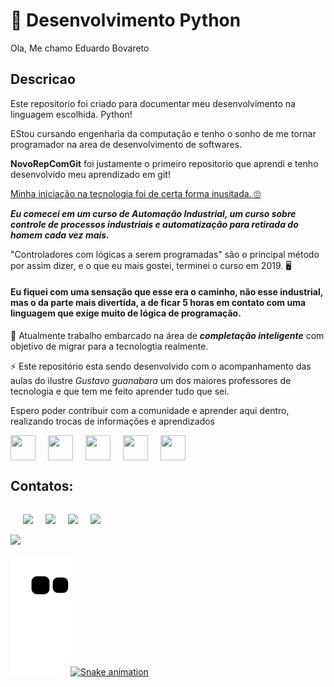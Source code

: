 # 🚀 Desenvolvimento Python

Ola, Me chamo Eduardo Bovareto

## Descricao

Este repositorio foi criado para documentar meu desenvolvimento na linguagem escolhida. Python!

EStou cursando engenharia da computação e tenho o sonho de me tornar programador na area de desenvolvimento de softwares.

**NovoRepComGit** foi justamente o primeiro repositorio que aprendi e tenho desenvolvido meu aprendizado em git!

<ins>Minha iniciação na tecnologia foi de certa forma inusitada. 🙄</ins>

***Eu comecei em um curso de Automação Industrial, um curso sobre controle de processos industriais e automatização para retirada do homem cada vez mais.***

 "Controladores com lógicas a serem programadas" são o principal método por assim dizer, e o que eu mais gostei, terminei o curso em 2019. 🖥️
<br>

#### Eu fiquei com uma sensação que esse era o caminho, não esse industrial, mas o da parte mais divertida, a de ficar 5 horas em contato com uma linguagem que exige muito de  lógica de programação.

🌱 Atualmente trabalho embarcado na área de ***completação inteligente***  com objetivo de migrar para a tecnologtia realmente.

⚡ Este repositório esta sendo desenvolvido com o acompanhamento das aulas do ilustre _Gustavo guanabara_ um dos maiores professores de tecnologia e que tem me feito aprender tudo que sei.

Espero poder contribuir com a comunidade e aprender aqui dentro, realizando trocas de informações e aprendizados


<div style="display: flex; gap: 20px; align-items: center;">

<img src="https://cdn.jsdelivr.net/gh/devicons/devicon@latest/icons/linux/linux-original.svg" width="40" height="40" />


<img src="https://cdn.jsdelivr.net/gh/devicons/devicon@latest/icons/linuxmint/linuxmint-original.svg" width="40" height="40"/>
          
<img src="https://cdn.jsdelivr.net/gh/devicons/devicon@latest/icons/python/python-original-wordmark.svg" width="40" height="40" />
          
<img src="https://cdn.jsdelivr.net/gh/devicons/devicon@latest/icons/git/git-original-wordmark.svg" width="40" height="40"/>
          
  <img src="https://cdn.jsdelivr.net/gh/devicons/devicon@latest/icons/github/github-original-wordmark.svg" width="40" height="40">
</div>

## Contatos:

<div style="display: flex; gap: 20px; align-items: center;">
<br>

<a href="https://pt.stackoverflow.com/users/215008/eduardo-bovareto" target="_blank"><img loading="lazy" src="https://img.shields.io/badge/Stack_Overflow-FE7A16?style=for-the-badge&logo=stack-overflow&logoColor=white" target="_blank"></a>

<a href="https://www.linkedin.com/in/eduardobovaretoms/" target="_blank"><img loading="lazy" src="https://img.shields.io/badge/LinkedIn-0077B5?style=for-the-badge&logo=linkedin&logoColor=white" target="_blank"></a>

<a href = "https://www.instagram.com/eduardo_bovareto/i"><img loading="lazy" src="https://img.shields.io/badge/-Instagram-%23E4405F?style=for-the-badge&logo=instagram&logoColor=white" target="_blank"></a>


<a href="https://www.linkedin.com/in/seu-usuário-linkedln-aqui" target="_blank"><img loading="lazy" src="https://img.shields.io/badge/-LinkedIn-%230077B5?style=for-the-badge&logo=linkedin&logoColor=white" target="_blank"></a>   
</div>


<div>
<a href="https://github.com/EduardoBovareto">
<img loading="lazy" height="180em" src="https://github-readme-stats.vercel.app/api/top-langs/?username=EduardoBovareto&layout=compact&langs_count=7&theme=dracula"/>
</div>

![Snake animation](https://github.com/EduardoBovareto/EduardoBovareto/blob/output/github-contribution-grid-snake.svg)![Snake animation](https://github.com/seu-usuário-aqui/seu-usuário-aqui/blob/output/github-contribution-grid-snake.svg)
